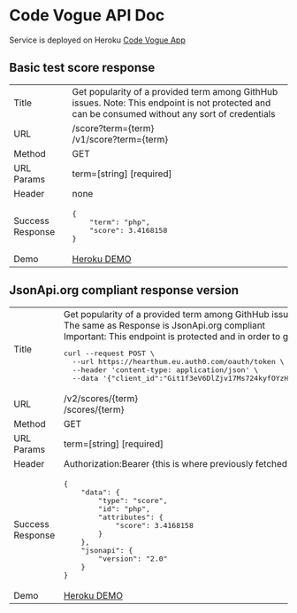 # Code Vogue API Doc

Service is deployed on Heroku [Code Vogue App](https://code-vogue.herokuapp.com)

 ## Basic test score response

<table>
	<tr>
		<td>Title</td>
		<td>Get popularity of a provided term among GithHub issues. Note: This endpoint is not protected and can be consumed without any sort of credentials</td>        
	</tr>
	<tr>
		<td>URL</td>
		<td>
			/score?term={term}</br>
			/v1/score?term={term}
		</td>
	</tr>
	<tr>
        	<td>Method</td>
        	<td>GET</td>
	</tr>
	<tr>
        	<td>URL Params</td>
        	<td>
			term=[string] [required]
		</td>
	</tr>
	<tr>
		<td>Header</td>
		<td>none</td>
	</tr>
	<tr>
        	<td>Success Response</td>
        	<td>
			<pre>{
	"term": "php",
	"score": 3.4168158
}</pre>
		</td>
	</tr>
	<tr>
        	<td>Demo</td>
        	<td>
			<a href="https://code-vogue.herokuapp.com/score?term=php">Heroku DEMO</a>
		</td>
	</tr>
</table>


## JsonApi.org compliant response version

<table>
	<tr>
		<td>Title</td>
		<td>
			Get popularity of a provided term among GithHub issue.<br/>
			The same as Response is JsonApi.org compliant<br/>
			Important: This endpoint is protected and  in order to get authorizied, you must provide a JWT in the request header. Example of fetching a token via CURL (the JWT will be in access_token attribute):
			<pre>curl --request POST \
  --url https://hearthum.eu.auth0.com/oauth/token \
  --header 'content-type: application/json' \
  --data '{"client_id":"Git1f3eV6DlZjv17Ms724kyfOYzHcm91","client_secret":"fRplqSgWd8KNOfFksn3szn0xbApRKCjMqCChY68BylE96SqdI_cRebmG01D6pmat","audience":"https://code-vogue.herokuapp.com","grant_type":"client_credentials"}'</pre>
		</td>        
	</tr>
	<tr>
		<td>URL</td>
		<td>
			/v2/scores/{term}</br>
			/scores/{term}
		</td>
	</tr>
	<tr>
        	<td>Method</td>
        	<td>GET</td>
	</tr>
	<tr>
        	<td>URL Params</td>
        	<td>
			term=[string] [required]
		</td>
	</tr>
	<tr>
		<td>Header</td>
		<td>Authorization:Bearer {this is where previously fetched JWT token should be}</td>
	</tr>
	<tr>
        	<td>Success Response</td>
        	<td>
			<pre>{
	"data": {
		"type": "score",
		"id": "php",
		"attributes": {
			"score": 3.4168158
		}
	}, 
	"jsonapi": {
		"version": "2.0"
	}
}</pre>
		</td>
	</tr>
	<tr>
        	<td>Demo</td>
        	<td>
			<a href="https://code-vogue.herokuapp.com/scores/php">Heroku DEMO</a>
		</td>
	</tr>
</table>



